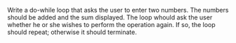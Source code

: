 Write a do-while loop that asks the user to enter two numbers. The numbers should be added and the sum displayed. The loop whould ask the user whether he or she wishes to perform the operation again. If so, the loop should repeat; otherwise it should terminate.